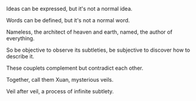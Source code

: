 Ideas can be expressed,
but it's not a normal idea.

Words can be defined,
but it's not a normal word.

Nameless, the architect of heaven and earth,
named, the author of everything.

So be objective to observe its subtleties,
be subjective to discover how to describe it.

These couplets complement
but contradict each other.

Together, call them Xuan, mysterious veils.

Veil after veil,
a process of infinite subtlety.
